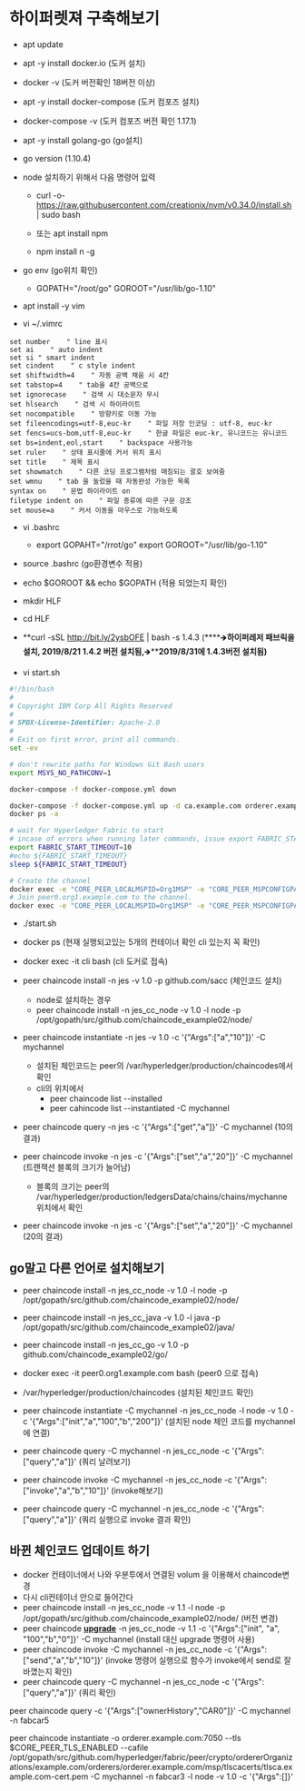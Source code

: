 # 하이퍼렛져 구축해보기



- apt update

- apt -y install docker.io (도커 설치)

- docker -v (도커 버전확인 18버전 이상)

- apt -y install docker-compose (도커 컴포즈 설치)

- docker-compose -v (도커 컴포즈 버전 확인 1.17.1)

- apt -y install golang-go (go설치)

- go version (1.10.4)

- node 설치하기 위해서 다음 명령어 잆력

  - curl -o- https://raw.githubusercontent.com/creationix/nvm/v0.34.0/install.sh | sudo bash

  - 또는 apt install npm
  - npm install n -g

- go env (go위치 확인)

  - GOPATH="/root/go"
    GOROOT="/usr/lib/go-1.10"

- apt install -y vim

- vi ~/.vimrc

```vimrc
set number    " line 표시
set ai    " auto indent
set si " smart indent
set cindent    " c style indent
set shiftwidth=4    " 자동 공백 채움 시 4칸
set tabstop=4    " tab을 4칸 공백으로
set ignorecase    " 검색 시 대소문자 무시
set hlsearch    " 검색 시 하이라이트
set nocompatible    " 방향키로 이동 가능
set fileencodings=utf-8,euc-kr    " 파일 저장 인코딩 : utf-8, euc-kr
set fencs=ucs-bom,utf-8,euc-kr    " 한글 파일은 euc-kr, 유니코드는 유니코드
set bs=indent,eol,start    " backspace 사용가능
set ruler    " 상태 표시줄에 커서 위치 표시
set title    " 제목 표시
set showmatch    " 다른 코딩 프로그램처럼 매칭되는 괄호 보여줌
set wmnu    " tab 을 눌렀을 때 자동완성 가능한 목록
syntax on    " 문법 하이라이트 on
filetype indent on    " 파일 종류에 따른 구문 강조
set mouse=a    " 커서 이동을 마우스로 가능하도록

```

- vi .bashrc
  - export GOPAHT="/rrot/go"
    export GOROOT="/usr/lib/go-1.10"
- source .bashrc (go환경변수 적용)
- echo $GOROOT && echo $GOPATH (적용 되었는지 확인)
- mkdir HLF
- cd HLF
- **curl -sSL http://bit.ly/2ysbOFE | bash -s 1.4.3 (****🡺****하이퍼레저 패브릭을 설치, 2019/8/21 1.4.2 버전 설치됨,****🡺****2019/8/31에 1.4.3버전 설치됨)**

- vi start.sh

```sh
#!/bin/bash
#
# Copyright IBM Corp All Rights Reserved
#
# SPDX-License-Identifier: Apache-2.0
#
# Exit on first error, print all commands.
set -ev

# don't rewrite paths for Windows Git Bash users
export MSYS_NO_PATHCONV=1

docker-compose -f docker-compose.yml down

docker-compose -f docker-compose.yml up -d ca.example.com orderer.example.com peer0.org1.example.com couchdb cli (🡸 요기에 이렇게 cli 추가)
docker ps -a

# wait for Hyperledger Fabric to start
# incase of errors when running later commands, issue export FABRIC_START_TIMEOUT=<larger number>
export FABRIC_START_TIMEOUT=10
#echo ${FABRIC_START_TIMEOUT}
sleep ${FABRIC_START_TIMEOUT}

# Create the channel
docker exec -e "CORE_PEER_LOCALMSPID=Org1MSP" -e "CORE_PEER_MSPCONFIGPATH=/etc/hyperledger/msp/users/Admin@org1.example.com/msp" peer0.org1.example.com peer channel create -o orderer.example.com:7050 -c mychannel -f /etc/hyperledger/configtx/channel.tx
# Join peer0.org1.example.com to the channel.
docker exec -e "CORE_PEER_LOCALMSPID=Org1MSP" -e "CORE_PEER_MSPCONFIGPATH=/etc/hyperledger/msp/users/Admin@org1.example.com/msp" peer0.org1.example.com peer channel join -b mychannel.block

```

- ./start.sh
- docker ps (현재 실행되고있는 5개의 컨테이너 확인 cli 있는지 꼭 확인)
- docker exec -it cli bash (cli 도커로 접속)
- peer chaincode install -n jes -v 1.0 -p github.com/sacc (체인코드 설치)
  - node로 설치하는 경우
  - peer chaincode install -n jes_cc_node -v 1.0 -l node -p /opt/gopath/src/github.com/chaincode_example02/node/

- peer chaincode instantiate -n jes -v 1.0 -c '{"Args":["a","10"]}' -C mychannel
  - 설치된 체인코드는 peer의 /var/hyperledger/production/chaincodes에서 확인
  - cli의 위치에서 
    - peer chaincode list --installed 
    - peer cahincode list --instantiated -C mychannel
- peer chaincode query -n jes -c '{"Args":["get","a"]}' -C mychannel (10의 결과)
- peer chaincode invoke -n jes -c '{"Args":["set","a","20"]}' -C mychannel (트랜잭션 블록의 크기가 늘어남)
  - 블록의 크기는 peer의 /var/hyperledger/production/ledgersData/chains/chains/mychanne 위치에서 확인
- peer chaincode invoke -n jes -c '{"Args":["set","a","20"]}' -C mychannel (20의 결과)





## go말고 다른 언어로 설치해보기

- peer chaincode install -n jes_cc_node -v 1.0 -l node -p /opt/gopath/src/github.com/chaincode_example02/node/
- peer chaincode install -n jes_cc_java -v 1.0 -l java -p /opt/gopath/src/github.com/chaincode_example02/java/
- peer chaincode install -n jes_cc_go -v 1.0 -p github.com/chaincode_example02/go/



- docker exec -it peer0.org1.example.com bash (peer0 으로 접속)
-  /var/hyperledger/production/chaincodes (설치된 체인코드 확인)
- peer chaincode instantiate -C mychannel -n jes_cc_node -l node -v 1.0 -c '{"Args":["init","a","100","b","200"]}'  (설치된 node  체인 코드를 mychannel에 연결)
-  peer chaincode query -C mychannel -n jes_cc_node -c '{"Args":["query","a"]}' (쿼리 날려보기)
- peer chaincode invoke -C mychannel -n jes_cc_node -c '{"Args":["invoke","a","b","10"]}' (invoke해보기)
- peer chaincode query -C mychannel -n jes_cc_node -c '{"Args":["query","a"]}' (쿼리 실행으로 invoke 결과 확인)



## 바뀐 체인코드 업데이트 하기

- docker 컨테이너에서 나와 우분투에서 연결된 volum 을 이용해서  chaincode변경
- 다시 cli컨테이너 안으로 들어간다
- peer chaincode install -n jes_cc_node -v 1.1 -l node -p /opt/gopath/src/github.com/chaincode_example02/node/ (버전 변경)
- peer chaincode **<u>upgrade</u>** -n jes_cc_node -v 1.1 -c '{"Args":["init", "a", "100","b","0"]}' -C mychannel    (install 대신 upgrade 명령어 사용)
- peer chaincode invoke -C mychannel -n jes_cc_node -c '{"Args":["send","a","b","10"]}' 
  (invoke 명령어 실행으로 함수가 invoke에서 send로 잘 바꼈는지 확인)
- peer chaincode query -C mychannel -n jes_cc_node -c '{"Args":["query","a"]}'
  (쿼리 확인)









peer chaincode query -c '{"Args":["ownerHistory","CAR0"]}' -C mychannel  -n fabcar5



peer chaincode instantiate -o orderer.example.com:7050 --tls $CORE_PEER_TLS_ENABLED --cafile /opt/gopath/src/github.com/hyperledger/fabric/peer/crypto/ordererOrganizations/example.com/orderers/orderer.example.com/msp/tlscacerts/tlsca.example.com-cert.pem -C mychannel -n fabcar3 -l node -v 1.0 -c '{"Args":[]}'